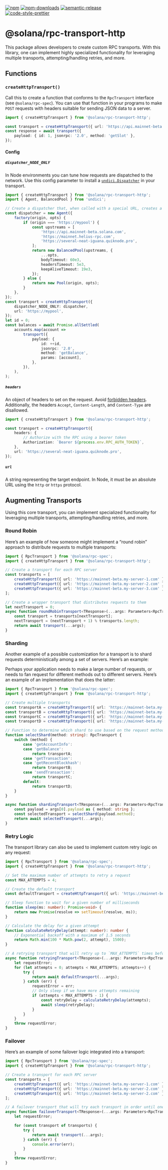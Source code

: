 [![npm][npm-image]][npm-url]
[![npm-downloads][npm-downloads-image]][npm-url]
[![semantic-release][semantic-release-image]][semantic-release-url]
<br />
[![code-style-prettier][code-style-prettier-image]][code-style-prettier-url]

[code-style-prettier-image]: https://img.shields.io/badge/code_style-prettier-ff69b4.svg?style=flat-square
[code-style-prettier-url]: https://github.com/prettier/prettier
[npm-downloads-image]: https://img.shields.io/npm/dm/@solana/rpc-transport-http/experimental.svg?style=flat
[npm-image]: https://img.shields.io/npm/v/@solana/rpc-transport-http/experimental.svg?style=flat
[npm-url]: https://www.npmjs.com/package/@solana/rpc-transport-http/v/experimental
[semantic-release-image]: https://img.shields.io/badge/%20%20%F0%9F%93%A6%F0%9F%9A%80-semantic--release-e10079.svg
[semantic-release-url]: https://github.com/semantic-release/semantic-release

# @solana/rpc-transport-http

This package allows developers to create custom RPC transports. With this library, one can implement highly specialized functionality for leveraging multiple transports, attempting/handling retries, and more.

## Functions

### `createHttpTransport()`

Call this to create a function that conforms to the `RpcTransport` interface (see `@solana/rpc-spec`). You can use that function in your programs to make `POST` requests with headers suitable for sending JSON data to a server.

```ts
import { createHttpTransport } from '@solana/rpc-transport-http';

const transport = createHttpTransport({ url: 'https://api.mainnet-beta.solana.com' });
const response = await transport({
    payload: { id: 1, jsonrpc: '2.0', method: 'getSlot' },
});
```

#### Config

##### `dispatcher_NODE_ONLY`

In Node environments you can tune how requests are dispatched to the network. Use this config parameter to install a [`undici.Dispatcher`](https://undici.nodejs.org/#/docs/api/Agent) in your transport.

```ts
import { createHttpTransport } from '@solana/rpc-transport-http';
import { Agent, BalancedPool } from 'undici';

// Create a dispatcher that, when called with a special URL, creates a round-robin pool of RPCs.
const dispatcher = new Agent({
    factory(origin, opts) {
        if (origin === 'https://mypool') {
            const upstreams = [
                'https://api.mainnet-beta.solana.com',
                'https://mainnet.helius-rpc.com',
                'https://several-neat-iguana.quiknode.pro',
            ];
            return new BalancedPool(upstreams, {
                ...opts,
                bodyTimeout: 60e3,
                headersTimeout: 5e3,
                keepAliveTimeout: 19e3,
            });
        } else {
            return new Pool(origin, opts);
        }
    },
});
const transport = createHttpTransport({
    dispatcher_NODE_ONLY: dispatcher,
    url: 'https://mypool',
});
let id = 0;
const balances = await Promise.allSettled(
    accounts.map(account =>
        transport({
            payload: {
                id: ++id,
                jsonrpc: '2.0',
                method: 'getBalance',
                params: [account],
            },
        }),
    ),
);
```

##### `headers`

An object of headers to set on the request. Avoid [forbidden headers](https://developer.mozilla.org/en-US/docs/Glossary/Forbidden_header_name). Additionally, the headers `Accept`, `Content-Length`, and `Content-Type` are disallowed.

```ts
import { createHttpTransport } from '@solana/rpc-transport-http';

const transport = createHttpTransport({
    headers: {
        // Authorize with the RPC using a bearer token
        Authorization: `Bearer ${process.env.RPC_AUTH_TOKEN}`,
    },
    url: 'https://several-neat-iguana.quiknode.pro',
});
```

##### `url`

A string representing the target endpoint. In Node, it must be an absolute URL using the `http` or `https` protocol.

## Augmenting Transports

Using this core transport, you can implement specialized functionality for leveraging multiple transports, attempting/handling retries, and more.

### Round Robin

Here’s an example of how someone might implement a “round robin” approach to distribute requests to multiple transports:

```ts
import { RpcTransport } from '@solana/rpc-spec';
import { createHttpTransport } from '@solana/rpc-transport-http';

// Create a transport for each RPC server
const transports = [
    createHttpTransport({ url: 'https://mainnet-beta.my-server-1.com' }),
    createHttpTransport({ url: 'https://mainnet-beta.my-server-2.com' }),
    createHttpTransport({ url: 'https://mainnet-beta.my-server-3.com' }),
];

// Create a wrapper transport that distributes requests to them
let nextTransport = 0;
async function roundRobinTransport<TResponse>(...args: Parameters<RpcTransport>): Promise<TResponse> {
    const transport = transports[nextTransport];
    nextTransport = (nextTransport + 1) % transports.length;
    return await transport(...args);
}
```

### Sharding

Another example of a possible customization for a transport is to shard requests deterministically among a set of servers. Here’s an example:

Perhaps your application needs to make a large number of requests, or needs to fan request for different methods out to different servers. Here’s an example of an implementation that does the latter:

```ts
import { RpcTransport } from '@solana/rpc-spec';
import { createHttpTransport } from '@solana/rpc-transport-http';

// Create multiple transports
const transportA = createHttpTransport({ url: 'https://mainnet-beta.my-server-1.com' });
const transportB = createHttpTransport({ url: 'https://mainnet-beta.my-server-2.com' });
const transportC = createHttpTransport({ url: 'https://mainnet-beta.my-server-3.com' });
const transportD = createHttpTransport({ url: 'https://mainnet-beta.my-server-4.com' });

// Function to determine which shard to use based on the request method
function selectShard(method: string): RpcTransport {
    switch (method) {
        case 'getAccountInfo':
        case 'getBalance':
            return transportA;
        case 'getTransaction':
        case 'getRecentBlockhash':
            return transportB;
        case 'sendTransaction':
            return transportC;
        default:
            return transportD;
    }
}

async function shardingTransport<TResponse>(...args: Parameters<RpcTransport>): Promise<TResponse> {
    const payload = args[0].payload as { method: string };
    const selectedTransport = selectShard(payload.method);
    return await selectedTransport(...args);
}
```

### Retry Logic

The transport library can also be used to implement custom retry logic on any request:

```ts
import { RpcTransport } from '@solana/rpc-spec';
import { createHttpTransport } from '@solana/rpc-transport-http';

// Set the maximum number of attempts to retry a request
const MAX_ATTEMPTS = 4;

// Create the default transport
const defaultTransport = createHttpTransport({ url: 'https://mainnet-beta.my-server-1.com' });

// Sleep function to wait for a given number of milliseconds
function sleep(ms: number): Promise<void> {
    return new Promise(resolve => setTimeout(resolve, ms));
}

// Calculate the delay for a given attempt
function calculateRetryDelay(attempt: number): number {
    // Exponential backoff with a maximum of 1.5 seconds
    return Math.min(100 * Math.pow(2, attempt), 1500);
}

// A retrying transport that will retry up to `MAX_ATTEMPTS` times before failing
async function retryingTransport<TResponse>(...args: Parameters<RpcTransport>): Promise<TResponse> {
    let requestError;
    for (let attempts = 0; attempts < MAX_ATTEMPTS; attempts++) {
        try {
            return await defaultTransport(...args);
        } catch (err) {
            requestError = err;
            // Only sleep if we have more attempts remaining
            if (attempts < MAX_ATTEMPTS - 1) {
                const retryDelay = calculateRetryDelay(attempts);
                await sleep(retryDelay);
            }
        }
    }
    throw requestError;
}
```

### Failover

Here’s an example of some failover logic integrated into a transport:

```ts
import { RpcTransport } from '@solana/rpc-spec';
import { createHttpTransport } from '@solana/rpc-transport-http';

// Create a transport for each RPC server
const transports = [
    createHttpTransport({ url: 'https://mainnet-beta.my-server-1.com' }),
    createHttpTransport({ url: 'https://mainnet-beta.my-server-2.com' }),
    createHttpTransport({ url: 'https://mainnet-beta.my-server-2.com' }),
];

// A failover transport that will try each transport in order until one succeeds before failing
async function failoverTransport<TResponse>(...args: Parameters<RpcTransport>): Promise<TResponse> {
    let requestError;

    for (const transport of transports) {
        try {
            return await transport(...args);
        } catch (err) {
            console.error(err);
        }
    }
    throw requestError;
}

```
